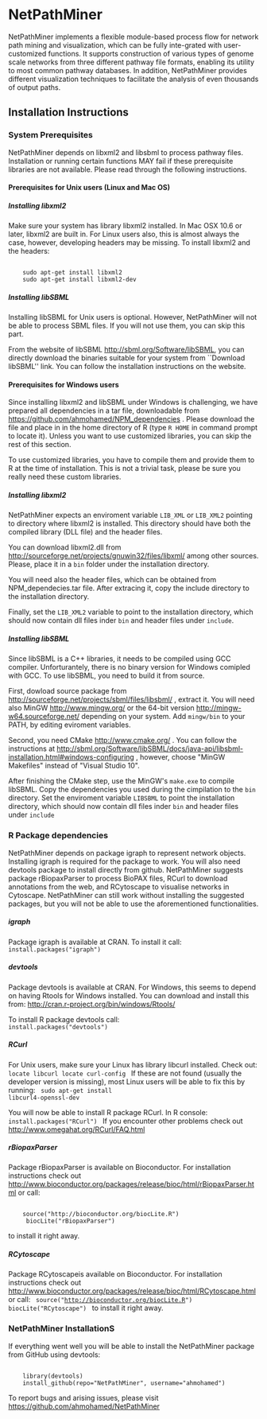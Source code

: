 # NetPathMiner

NetPathMiner implements a flexible module-based process flow for network path mining and visualization,
which can be fully inte-grated with user-customized functions. 
It supports construction of various types of genome scale networks from three different pathway 
file formats, enabling its utility to most common pathway databases. 
In addition, NetPathMiner provides different visualization techniques to facilitate the analysis of even 
thousands of output paths.

## Installation Instructions

### System Prerequisites
NetPathMiner depends on libxml2 and libsbml to process pathway files. Installation or running 
certain functions MAY fail if these prerequisite libraries are
not available. Please read through the following instructions.

#### Prerequisites for Unix users (Linux and Mac OS)
##### Installing libxml2
Make sure your system has library libxml2 installed. In Mac OSX 10.6 or later, libxml2
are built in. For Linux users also, this is almost always the case, however, developing headers
may be missing. To install libxml2 and the headers:

<code>
    sudo apt-get install libxml2   
    sudo apt-get install libxml2-dev   
</code>

##### Installing libSBML 
Installing libSBML for Unix users is optional. However, NetPathMiner will not be able to process SBML
files. If you will not use them, you can skip this part. 

From the website of libSBML http://sbml.org/Software/libSBML, you can directly download the
binaries suitable for your system from ``Download libSBML'' link. You can follow the installation instructions
on the website.

#### Prerequisites for Windows users
Since installing libxml2 and libSBML under Windows is challenging, we have prepared all dependencies in 
a tar file, downloadable from https://github.com/ahmohamed/NPM_dependencies . Please download the file
and place in in the home directory of R (type <code>R HOME</code> in command prompt to locate it). Unless
you want to use customized libraries, you can skip the rest of this section.

To use customized libraries, you have to compile them and provide them to R at the time of installation.
This is not a trivial task, please be sure you really need these custom libraries.

##### Installing libxml2
NetPathMiner expects an enviroment variable `LIB_XML` or `LIB_XML2` pointing to directory where 
libxml2 is installed. This directory should have both the compiled library (DLL file) and the header files.

You can download libxml2.dll from http://sourceforge.net/projects/gnuwin32/files/libxml/ among other sources.
Please, place it in a `bin` folder under the installation directory.

You will need also the header files, which can be obtained from NPM_dependecies.tar file. After extracing it, copy
the include directory to the installation directory.

Finally, set the `LIB_XML2` variable to point to the installation directory, which should now contain dll files inder `bin` 
and header files under `include`.

##### Installing libSBML
Since libSBML is a C++ libraries, it needs to be compiled using GCC compiler. Unforturantely, there is no binary
version for Windows comipled with GCC. To use libSBML, you need to build it from source.

First, dowload source package from http://sourceforge.net/projects/sbml/files/libsbml/ , extract it. You will
need also MinGW http://www.mingw.org/ or the 64-bit version http://mingw-w64.sourceforge.net/ depending on your system.
Add `mingw/bin` to your PATH, by editing eviroment variables.

Second, you need CMake http://www.cmake.org/ . You can follow the instructions at http://sbml.org/Software/libSBML/docs/java-api/libsbml-installation.html#windows-configuring , however, choose "MinGW Makefiles" instead of "Visual Studio 10".

After finishing the CMake step, use the MinGW's `make.exe` to compile libSBML. Copy the dependencies you used
during the cimpilation to the `bin` directory. Set the enviroment variable `LIBSBML` to point the installation 
directory, which should now contain dll files inder `bin` and header files under `include`


### R Package dependencies
NetPathMiner depends on package igraph to represent network objects. Installing igraph is required for the package 
to work. You will also need devtools package to install directly from github.
NetPathMiner suggests package rBiopaxParser to process BioPAX files, RCurl to download annotations from the web, and 
RCytoscape to visualise networks in Cytoscape. NetPathMiner can still work without installing the suggested packages, but you
will not be able to use the aforementioned functionalities.

##### igraph
Package igraph is available at CRAN. To install it call:
<code>
    install.packages("igraph")
</code>

##### devtools
Package devtools is available at CRAN. For Windows, this seems to depend on
having Rtools for Windows installed. You can download and install this from:
http://cran.r-project.org/bin/windows/Rtools/

To install R package devtools call:
<code>
    install.packages("devtools")
</code>

##### RCurl
For Unix users, make sure your Linux has library libcurl installed. Check out:
<code>
    locate libcurl
    locate curl-config
</code>
If these are not found (usually the developer version is missing), most Linux
users will be able to fix this by running:
<code>
    sudo apt-get install libcurl4-openssl-dev
</code>

You will now be able to install R package RCurl. In R console:
<code>
    install.packages("RCurl")
</code>
If you encounter other problems check out http://www.omegahat.org/RCurl/FAQ.html

##### rBiopaxParser
Package rBiopaxParser is available on Bioconductor. For installation instructions check 
out http://www.bioconductor.org/packages/release/bioc/html/rBiopaxParser.html or
call:

<code>
    source("http://bioconductor.org/biocLite.R")   
     biocLite("rBiopaxParser")
</code>

to install it right away.

##### RCytoscape
Package RCytoscapeis available on Bioconductor. For installation instructions check 
out http://www.bioconductor.org/packages/release/bioc/html/RCytoscape.html or
call:
<code>
    source("http://bioconductor.org/biocLite.R")
    biocLite("RCytoscape")
</code>
to install it right away.

### NetPathMiner InstallationS
If everything went well you will be able to install the NetPathMiner package from GitHub using devtools:

<code>
    library(devtools)
    install_github(repo="NetPathMiner", username="ahmohamed")
</code>

To report bugs and arising issues, please visit https://github.com/ahmohamed/NetPathMiner

